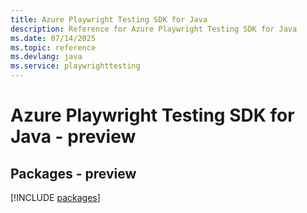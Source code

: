 ```yaml
---
title: Azure Playwright Testing SDK for Java
description: Reference for Azure Playwright Testing SDK for Java
ms.date: 07/14/2025
ms.topic: reference
ms.devlang: java
ms.service: playwrighttesting
---
```

# Azure Playwright Testing SDK for Java - preview
## Packages - preview
[!INCLUDE [packages](playwright-testing-index.md)]